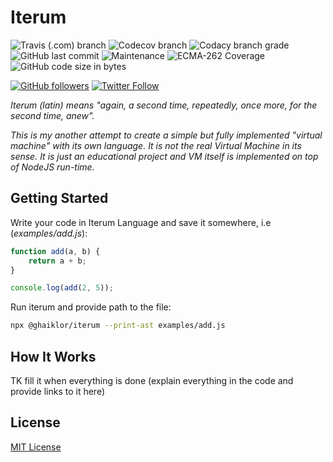 # Iterum

![Travis (.com) branch](https://img.shields.io/travis/com/ghaiklor/iterum/master.svg)
![Codecov branch](https://img.shields.io/codecov/c/github/ghaiklor/iterum/master.svg)
![Codacy branch grade](https://img.shields.io/codacy/grade/315a0c481bd74165bc0c64597d893f32/master.svg)
![GitHub last commit](https://img.shields.io/github/last-commit/ghaiklor/iterum.svg)
![Maintenance](https://img.shields.io/maintenance/yes/2019.svg)
![ECMA-262 Coverage](https://img.shields.io/static/v1.svg?label=ECMA-262%20Coverage&message=51.50%&color=informational)
![GitHub code size in bytes](https://img.shields.io/github/languages/code-size/ghaiklor/iterum.svg)

[![GitHub followers](https://img.shields.io/github/followers/ghaiklor.svg?label=Follow&style=social)](https://github.com/ghaiklor)
[![Twitter Follow](https://img.shields.io/twitter/follow/ghaiklor.svg?label=Follow&style=social)](https://twitter.com/ghaiklor)

_Iterum (latin) means "again, a second time, repeatedly, once more, for the second time, anew"._

_This is my another attempt to create a simple but fully implemented "virtual machine" with its own language._
_It is not the real Virtual Machine in its sense._
_It is just an educational project and VM itself is implemented on top of NodeJS run-time._

## Getting Started

Write your code in Iterum Language and save it somewhere, i.e (_examples/add.js_):

```javascript
function add(a, b) {
    return a + b;
}

console.log(add(2, 5));
```

Run iterum and provide path to the file:

```bash
npx @ghaiklor/iterum --print-ast examples/add.js
```

## How It Works

TK fill it when everything is done (explain everything in the code and provide links to it here)

## License

[MIT License](./LICENSE)
